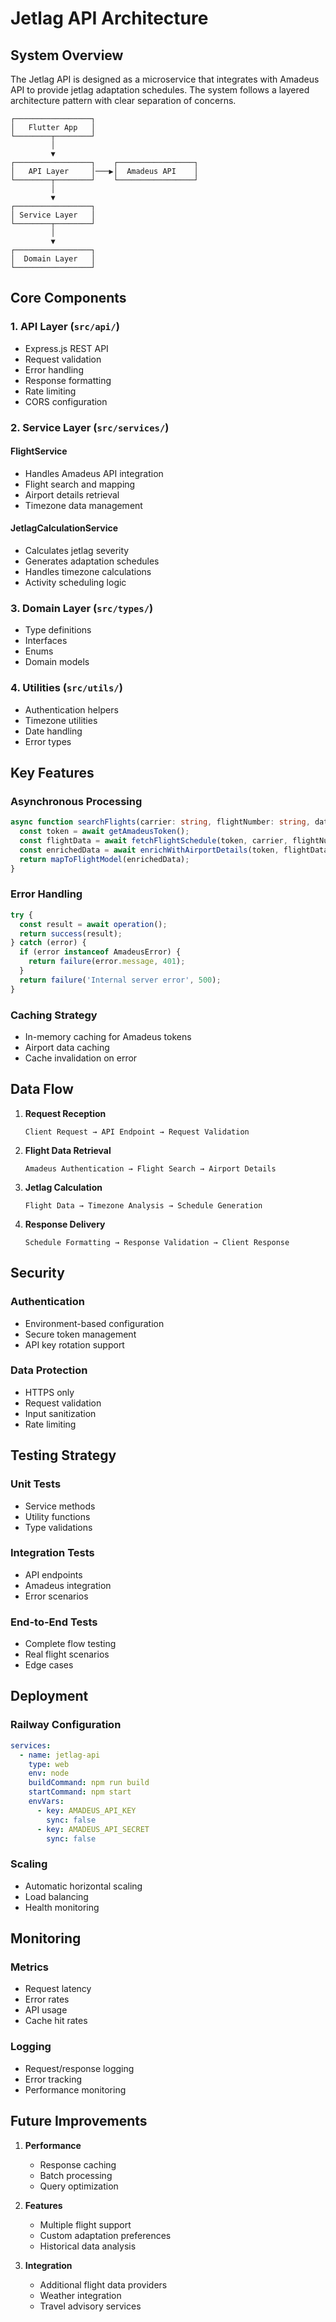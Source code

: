 # Jetlag API Architecture

## System Overview

The Jetlag API is designed as a microservice that integrates with Amadeus API to provide jetlag adaptation schedules. The system follows a layered architecture pattern with clear separation of concerns.

```
┌─────────────────┐
│   Flutter App   │
└────────┬────────┘
         │
         ▼
┌─────────────────┐    ┌─────────────────┐
│   API Layer     │───▶│  Amadeus API    │
└────────┬────────┘    └─────────────────┘
         │
         ▼
┌─────────────────┐
│ Service Layer   │
└────────┬────────┘
         │
         ▼
┌─────────────────┐
│  Domain Layer   │
└─────────────────┘
```

## Core Components

### 1. API Layer (`src/api/`)
- Express.js REST API
- Request validation
- Error handling
- Response formatting
- Rate limiting
- CORS configuration

### 2. Service Layer (`src/services/`)

#### FlightService
- Handles Amadeus API integration
- Flight search and mapping
- Airport details retrieval
- Timezone data management

#### JetlagCalculationService
- Calculates jetlag severity
- Generates adaptation schedules
- Handles timezone calculations
- Activity scheduling logic

### 3. Domain Layer (`src/types/`)
- Type definitions
- Interfaces
- Enums
- Domain models

### 4. Utilities (`src/utils/`)
- Authentication helpers
- Timezone utilities
- Date handling
- Error types

## Key Features

### Asynchronous Processing
```typescript
async function searchFlights(carrier: string, flightNumber: string, date: string): Promise<Flight[]> {
  const token = await getAmadeusToken();
  const flightData = await fetchFlightSchedule(token, carrier, flightNumber, date);
  const enrichedData = await enrichWithAirportDetails(token, flightData);
  return mapToFlightModel(enrichedData);
}
```

### Error Handling
```typescript
try {
  const result = await operation();
  return success(result);
} catch (error) {
  if (error instanceof AmadeusError) {
    return failure(error.message, 401);
  }
  return failure('Internal server error', 500);
}
```

### Caching Strategy
- In-memory caching for Amadeus tokens
- Airport data caching
- Cache invalidation on error

## Data Flow

1. **Request Reception**
   ```
   Client Request → API Endpoint → Request Validation
   ```

2. **Flight Data Retrieval**
   ```
   Amadeus Authentication → Flight Search → Airport Details
   ```

3. **Jetlag Calculation**
   ```
   Flight Data → Timezone Analysis → Schedule Generation
   ```

4. **Response Delivery**
   ```
   Schedule Formatting → Response Validation → Client Response
   ```

## Security

### Authentication
- Environment-based configuration
- Secure token management
- API key rotation support

### Data Protection
- HTTPS only
- Request validation
- Input sanitization
- Rate limiting

## Testing Strategy

### Unit Tests
- Service methods
- Utility functions
- Type validations

### Integration Tests
- API endpoints
- Amadeus integration
- Error scenarios

### End-to-End Tests
- Complete flow testing
- Real flight scenarios
- Edge cases

## Deployment

### Railway Configuration
```yaml
services:
  - name: jetlag-api
    type: web
    env: node
    buildCommand: npm run build
    startCommand: npm start
    envVars:
      - key: AMADEUS_API_KEY
        sync: false
      - key: AMADEUS_API_SECRET
        sync: false
```

### Scaling
- Automatic horizontal scaling
- Load balancing
- Health monitoring

## Monitoring

### Metrics
- Request latency
- Error rates
- API usage
- Cache hit rates

### Logging
- Request/response logging
- Error tracking
- Performance monitoring

## Future Improvements

1. **Performance**
   - Response caching
   - Batch processing
   - Query optimization

2. **Features**
   - Multiple flight support
   - Custom adaptation preferences
   - Historical data analysis

3. **Integration**
   - Additional flight data providers
   - Weather integration
   - Travel advisory services 